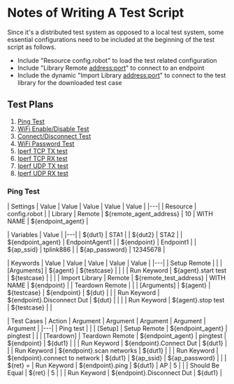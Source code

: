 # Notes of Writing A Test Script
Since it's a distributed test system as opposed to a local test system, some essential configurations need to be included at the beginning of the test script as follows.
* Include "Resource config.robot" to load the test related configuration
* Include "Library Remote <address:port>" to connect to an endpoint
* Include the dynamic "Import Library <address:port>" to connect to the test library for the downloaded test case

## Test Plans
1. [Ping Test](#Ping_Test)
1. [WiFi Enable/Disable Test](#WiFi_Enable/Disable_Test)
1. [Connect/Disconnect Test](#Connect/Disconnect_Test)
1. [WiFi Password Test](#WiFi_Password_Test)
1. [Iperf TCP TX test](#Iperf_TCP_TX_test)
1. [Iperf TCP RX test](#Iperf_TCP_RX_test)
1. [Iperf UDP TX test](#Iperf_UDP_TX_test)
1. [Iperf UDP RX test](#Iperf_UDP_RX_test)

### Ping Test
| Settings | Value | Value | Value | Value | Value |
|---|
| Resource | config.robot |
| Library | Remote | ${remote_agent_address} | 10 | WITH NAME | ${endpoint_agent} |

| Variables | Value |
|---|
| ${dut1} | STA1 |
| ${dut2} | STA2 |
| ${endpoint_agent} | EndpointAgent1 |
| ${endpoint} | Endpoint1 |
| ${ap_ssid} | tplink886 |
| ${ap_password} | 12345678 |

| Keywords | Value | Value | Value | Value | Value |
|---|
| Setup Remote |
| | [Arguments] | ${agent} | ${testcase} | |
| | Run Keyword | ${agent}.start test | ${testcase} | |
| | Import Library | Remote | ${remote_test_address} | WITH NAME | ${endpoint} |
| Teardown Remote |
| | [Arguments] | ${agent} | ${testcase} | ${endpoint} | ${dut} |
| | Run Keyword | ${endpoint}.Disconnect Dut | ${dut} | |
| | Run Keyword | ${agent}.stop test | ${testcase} | |

| Test Cases | Action | Argument | Argument | Argument | Argument | Argument |
|---|
| Ping test |
| | [Setup] | Setup Remote | ${endpoint_agent} | pingtest |
| | [Teardown] | Teardown Remote | ${endpoint_agent} | pingtest | ${endpoint} | ${dut1} |
| | Run Keyword | ${endpoint}.Connect Dut | ${dut1} |
| | Run Keyword | ${endpoint}.scan networks | ${dut1} |
| | Run Keyword | ${endpoint}.connect to network | ${dut1} | ${ap_ssid} | ${ap_password} |
| | ${ret} = | Run Keyword | ${endpoint}.ping | ${dut1} | AP | 5 |
| | Should Be Equal | ${ret} | 5 |
| | Run Keyword | ${endpoint}.Disconnect Dut | ${dut1} |
